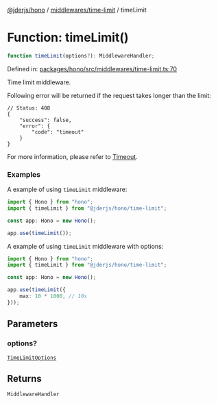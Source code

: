 [@jderjs/hono](../../../README.md) / [middlewares/time-limit](../README.md) / timeLimit

# Function: timeLimit()

```ts
function timeLimit(options?): MiddlewareHandler;
```

Defined in: [packages/hono/src/middlewares/time-limit.ts:70](https://github.com/jder-std/hono/blob/8c7789aedbc9936c4862cd649747186bca01fdb1/packages/hono/src/middlewares/time-limit.ts#L70)

Time limit middleware.

Following error will be returned if the request takes longer than the limit:

```jsonc
// Status: 408
{
    "success": false,
    "error": {
        "code": "timeout"
    }
}
```

For more information, please refer to
[Timeout](https://hono.dev/docs/middleware/builtin/timeout).

### Examples

A example of using `timeLimit` middleware:

```ts
import { Hono } from "hono";
import { timeLimit } from "@jderjs/hono/time-limit";

const app: Hono = new Hono();

app.use(timeLimit());
```

A example of using `timeLimit` middleware with options:

```ts
import { Hono } from "hono";
import { timeLimit } from "@jderjs/hono/time-limit";

const app: Hono = new Hono();

app.use(timeLimit({
    max: 10 * 1000, // 10s
}));
```

## Parameters

### options?

[`TimeLimitOptions`](../type-aliases/TimeLimitOptions.md)

## Returns

`MiddlewareHandler`
